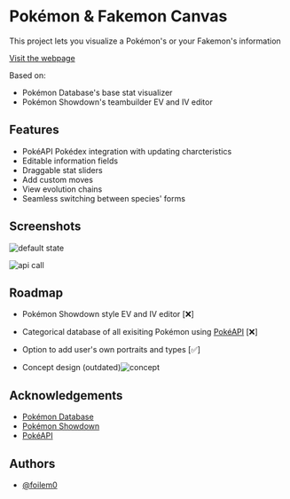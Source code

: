
# Pokémon & Fakemon Canvas

This project lets you visualize a Pokémon's or your Fakemon's information

[Visit the webpage](https://foilem0.github.io/pokemon-and-fakemon-canvas/)

Based on:
- Pokémon Database's base stat visualizer
- Pokémon Showdown's teambuilder EV and IV editor

## Features

- PokéAPI Pokédex integration with updating charcteristics
- Editable information fields
- Draggable stat sliders
- Add custom moves
- View evolution chains
- Seamless switching between species' forms

## Screenshots

![default state](https://files.catbox.moe/obwzal.png)

![api call](https://files.catbox.moe/7odjrb.png)

## Roadmap

- Pokémon Showdown style EV and IV editor [❌]

- Categorical database of all exisiting Pokémon using [PokéAPI](https://pokeapi.co) [❌]

- Option to add user's own portraits and types [✅]

- Concept design (outdated)![concept](https://files.catbox.moe/lc8idx.png)

## Acknowledgements

 - [Pokémon Database](https://pokemondb.net/pokedex/bulbasaur#dex-stats)
 - [Pokémon Showdown](https://play.pokemonshowdown.com/teambuilder)
 - [PokéAPI](https://pokeapi.co)

## Authors

- [@foilem0](https://www.github.com/foilem0)
